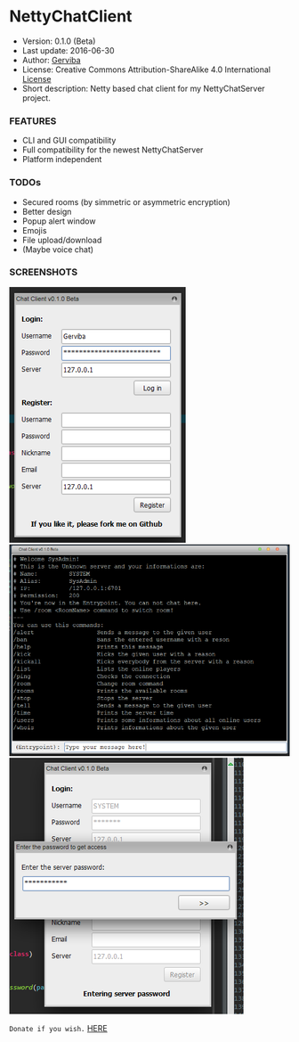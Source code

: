 # NettyChatClient
 * Version: 0.1.0 (Beta)
 * Last update: 2016-06-30
 * Author: [Gerviba]
 * License: Creative Commons Attribution-ShareAlike 4.0 International [License]
 * Short description: Netty based chat client for my NettyChatServer project.

### FEATURES
 * CLI and GUI compatibility
 * Full compatibility for the newest NettyChatServer
 * Platform independent

### TODOs
 * Secured rooms (by simmetric or asymmetric encryption)
 * Better design
 * Popup alert window
 * Emojis
 * File upload/download
 * (Maybe voice chat)

### SCREENSHOTS

![LoginGUI](https://github.com/Gerviba/NettyChatClient/blob/master/screenshots/LoginRegisterGUI.png?raw=true)
![ChatGUI](https://github.com/Gerviba/NettyChatClient/blob/master/screenshots/ChatGUI.png?raw=true)
![PasswordGUI](https://github.com/Gerviba/NettyChatClient/blob/master/screenshots/PasswordGUI.png?raw=true)

`Donate if you wish.` [HERE]

[Gerviba]:https://github.com/Gerviba
[HERE]:https://www.paypal.com/cgi-bin/webscr?cmd=_s-xclick&hosted_button_id=64K9CU3CX3FV4
[License]:https://creativecommons.org/licenses/by-sa/4.0/
